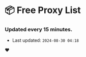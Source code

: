 # :package: Free Proxy List
### Updated every 15 minutes.

- Last updated: `2024-08-30 04:18`

:heart:

